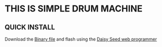 # THIS IS SIMPLE DRUM MACHINE

## QUICK INSTALL
Download the [Binary file](https://github.com/Synthux-Academy/simple-touch-instruments/raw/main/daisyduino/TouchDrumMachine/TouchDrumMachine.bin) and flash using the [Daisy Seed web programmer](https://electro-smith.github.io/Programmer/)
